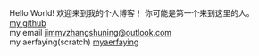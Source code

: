 Hello World!
欢迎来到我的个人博客！
你可能是第一个来到这里的人。
<br/>
[my github](http://github.com/jimmy090703)
<br/>
my email <jimmyzhangshuning@outlook.com>
<br/>
my aerfaying(scratch) [myaerfaying](https://www.aerfaying.com/Users/1076819)
